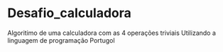 # Desafio_calculadora
Algoritimo de uma calculadora com as 4 operações triviais 
Utilizando a linguagem de programação Portugol


